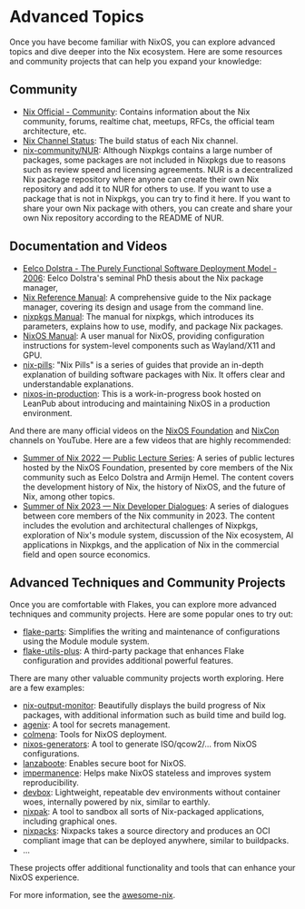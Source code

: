 # Advanced Topics

Once you have become familiar with NixOS, you can explore advanced topics and dive deeper
into the Nix ecosystem. Here are some resources and community projects that can help you
expand your knowledge:

## Community

- [Nix Official - Community](https://nixos.org/community/): Contains information about the
  Nix community, forums, realtime chat, meetups, RFCs, the official team architecture,
  etc.
- [Nix Channel Status](https://status.nixos.org/): The build status of each Nix channel.
- [nix-community/NUR](https://github.com/nix-community/NUR): Although Nixpkgs contains a
  large number of packages, some packages are not included in Nixpkgs due to reasons such
  as review speed and licensing agreements. NUR is a decentralized Nix package repository
  where anyone can create their own Nix repository and add it to NUR for others to use. If
  you want to use a package that is not in Nixpkgs, you can try to find it here. If you
  want to share your own Nix package with others, you can create and share your own Nix
  repository according to the README of NUR.

## Documentation and Videos

- [Eelco Dolstra - The Purely Functional Software Deployment Model - 2006](https://edolstra.github.io/pubs/phd-thesis.pdf):
  Eelco Dolstra's seminal PhD thesis about the Nix package manager,
- [Nix Reference Manual](https://nixos.org/manual/nix/stable/package-management/profiles.html):
  A comprehensive guide to the Nix package manager, covering its design and usage from the
  command line.
- [nixpkgs Manual](https://nixos.org/manual/nixpkgs/unstable/): The manual for nixpkgs,
  which introduces its parameters, explains how to use, modify, and package Nix packages.
- [NixOS Manual](https://nixos.org/manual/nixos/unstable/): A user manual for NixOS,
  providing configuration instructions for system-level components such as Wayland/X11 and
  GPU.
- [nix-pills](https://nixos.org/guides/nix-pills): "Nix Pills" is a series of guides that
  provide an in-depth explanation of building software packages with Nix. It offers clear
  and understandable explanations.
- [nixos-in-production](https://github.com/Gabriella439/nixos-in-production): This is a
  work-in-progress book hosted on LeanPub about introducing and maintaining NixOS in a
  production environment.

And there are many official videos on the
[NixOS Foundation](https://www.youtube.com/@NixOS-Foundation) and
[NixCon](https://www.youtube.com/@NixCon) channels on YouTube. Here are a few videos that
are highly recommended:

- [Summer of Nix 2022 — Public Lecture Series](https://www.youtube.com/playlist?list=PLt4-_lkyRrOMWyp5G-m_d1wtTcbBaOxZk):
  A series of public lectures hosted by the NixOS Foundation, presented by core members of
  the Nix community such as Eelco Dolstra and Armijn Hemel. The content covers the
  development history of Nix, the history of NixOS, and the future of Nix, among other
  topics.
- [Summer of Nix 2023 — Nix Developer Dialogues](https://www.youtube.com/playlist?list=PLt4-_lkyRrOPcBuz_tjm6ZQb-6rJjU3cf):
  A series of dialogues between core members of the Nix community in 2023. The content
  includes the evolution and architectural challenges of Nixpkgs, exploration of Nix's
  module system, discussion of the Nix ecosystem, AI applications in Nixpkgs, and the
  application of Nix in the commercial field and open source economics.

## Advanced Techniques and Community Projects

Once you are comfortable with Flakes, you can explore more advanced techniques and
community projects. Here are some popular ones to try out:

- [flake-parts](https://github.com/hercules-ci/flake-parts): Simplifies the writing and
  maintenance of configurations using the Module module system.
- [flake-utils-plus](https://github.com/gytis-ivaskevicius/flake-utils-plus): A
  third-party package that enhances Flake configuration and provides additional powerful
  features.

There are many other valuable community projects worth exploring. Here are a few examples:

- [nix-output-monitor](https://github.com/maralorn/nix-output-monitor): Beautifully
  displays the build progress of Nix packages, with additional information such as build
  time and build log.
- [agenix](https://github.com/ryantm/agenix): A tool for secrets management.
- [colmena](https://github.com/zhaofengli/colmena): Tools for NixOS deployment.
- [nixos-generators](https://github.com/nix-community/nixos-generators): A tool to
  generate ISO/qcow2/... from NixOS configurations.
- [lanzaboote](https://github.com/nix-community/lanzaboote): Enables secure boot for
  NixOS.
- [impermanence](https://github.com/nix-community/impermanence): Helps make NixOS
  stateless and improves system reproducibility.
- [devbox](https://github.com/jetpack-io/devbox): Lightweight, repeatable dev environments
  without container woes, internally powered by nix, similar to earthly.
- [nixpak](https://github.com/nixpak/nixpak): A tool to sandbox all sorts of Nix-packaged
  applications, including graphical ones.
- [nixpacks](https://github.com/railwayapp/nixpacks): Nixpacks takes a source directory
  and produces an OCI compliant image that can be deployed anywhere, similar to
  buildpacks.
- ...

These projects offer additional functionality and tools that can enhance your NixOS
experience.

For more information, see the [awesome-nix](https://github.com/nix-community/awesome-nix).
